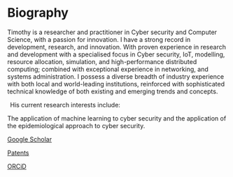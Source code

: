 # Biography 

Timothy is a researcher and practitioner in Cyber security and Computer Science, with a passion for innovation. I have a strong record in development, research, and innovation. With proven experience in research and development with a specialised focus in Cyber security, IoT, modelling, resource allocation, simulation, and high-performance distributed computing; combined with exceptional experience in networking, and systems administration. I possess a diverse breadth of industry experience with both local and world-leading institutions, reinforced with sophisticated technical knowledge of both existing and emerging trends and concepts. 

  
His current research interests include: 

The application of machine learning to cyber security and the application of the epidemiological approach to cyber security. 


[Google Scholar](https://scholar.google.com.au/citations?user=WnomXK8AAAAJ)

[Patents](https://patents.justia.com/inventor/timothy-m-lynar)

[ORCiD](https://orcid.org/0000-0001-7934-5658)


